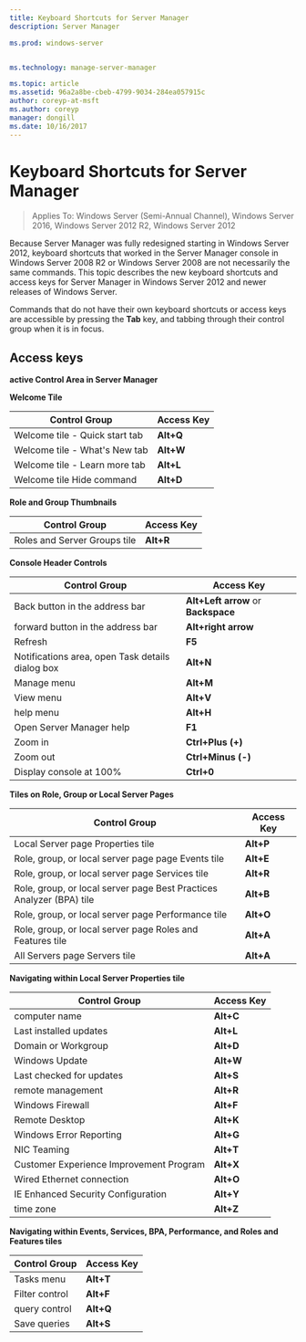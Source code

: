 ```yaml
---
title: Keyboard Shortcuts for Server Manager
description: Server Manager

ms.prod: windows-server


ms.technology: manage-server-manager

ms.topic: article
ms.assetid: 96a2a8be-cbeb-4799-9034-284ea057915c
author: coreyp-at-msft
ms.author: coreyp
manager: dongill
ms.date: 10/16/2017
---
```

# Keyboard Shortcuts for Server Manager

>Applies To: Windows Server (Semi-Annual Channel), Windows Server 2016, Windows Server 2012 R2, Windows Server 2012

Because Server Manager was fully redesigned starting in Windows Server 2012, keyboard shortcuts that worked in the Server Manager console in  Windows Server 2008 R2  or  Windows Server 2008  are not necessarily the same commands. This topic describes the new keyboard shortcuts and access keys for Server Manager in  Windows Server 2012  and newer releases of Windows Server.

Commands that do not have their own keyboard shortcuts or access keys are accessible by pressing the **Tab** key, and tabbing through their control group when it is in focus.

## Access keys
**active Control Area in Server Manager**

**Welcome Tile**

|Control Group|Access Key|
|---------|-------|
|Welcome tile - Quick start tab|**Alt+Q**|
|Welcome tile - What's New tab|**Alt+W**|
|Welcome tile - Learn more tab|**Alt+L**|
|Welcome tile Hide command|**Alt+D**|

**Role and Group Thumbnails**

|Control Group|Access Key|
|---------|-------|
|Roles and Server Groups tile|**Alt+R**|

**Console Header Controls**

|Control Group|Access Key|
|---------|-------|
|Back button in the address bar|**Alt+Left arrow** or **Backspace**|
|forward button in the address bar|**Alt+right arrow**|
|Refresh|**F5**|
|Notifications area, open Task details dialog box|**Alt+N**|
|Manage menu|**Alt+M**|
|View menu|**Alt+V**|
|help menu|**Alt+H**|
|Open Server Manager help|**F1**|
|Zoom in|**Ctrl+Plus (+)**|
|Zoom out|**Ctrl+Minus (-)**|
|Display console at 100%|**Ctrl+0**|

**Tiles on Role, Group or Local Server Pages**

|Control Group|Access Key|
|---------|-------|
|Local Server page Properties tile|**Alt+P**|
|Role, group, or local server page page Events tile|**Alt+E**|
|Role, group, or local server page Services tile|**Alt+R**|
|Role, group, or local server page Best Practices Analyzer (BPA) tile|**Alt+B**|
|Role, group, or local server page Performance tile|**Alt+O**|
|Role, group, or local server page Roles and Features tile|**Alt+A**|
|All Servers page Servers tile|**Alt+A**|

**Navigating within Local Server Properties tile**

|Control Group|Access Key|
|---------|-------|
|computer name|**Alt+C**|
|Last installed updates|**Alt+L**|
|Domain or Workgroup|**Alt+D**|
|Windows Update|**Alt+W**|
|Last checked for updates|**Alt+S**|
|remote management|**Alt+R**|
|Windows Firewall|**Alt+F**|
|Remote Desktop|**Alt+K**|
|Windows Error Reporting|**Alt+G**|
|NIC Teaming|**Alt+T**|
|Customer Experience Improvement Program|**Alt+X**|
|Wired Ethernet connection|**Alt+O**|
|IE Enhanced Security Configuration|**Alt+Y**|
|time zone|**Alt+Z**|

**Navigating within Events, Services, BPA, Performance, and Roles and Features tiles**

|Control Group|Access Key|
|---------|-------|
|Tasks menu|**Alt+T**|
|Filter control|**Alt+F**|
|query control|**Alt+Q**|
|Save queries|**Alt+S**|
